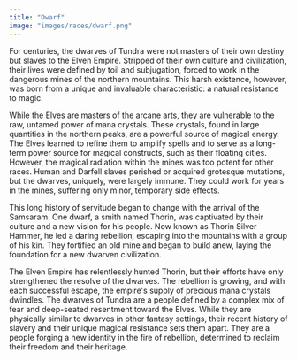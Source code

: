 ```yaml
---
title: "Dwarf"
image: "images/races/dwarf.png"
---
```

For centuries, the dwarves of Tundra were not masters of their own destiny but slaves to the Elven Empire. Stripped of their own culture and civilization, their lives were defined by toil and subjugation, forced to work in the dangerous mines of the northern mountains. This harsh existence, however, was born from a unique and invaluable characteristic: a natural resistance to magic.

While the Elves are masters of the arcane arts, they are vulnerable to the raw, untamed power of mana crystals. These crystals, found in large quantities in the northern peaks, are a powerful source of magical energy. The Elves learned to refine them to amplify spells and to serve as a long-term power source for magical constructs, such as their floating cities. However, the magical radiation within the mines was too potent for other races. Human and Darfell slaves perished or acquired grotesque mutations, but the dwarves, uniquely, were largely immune. They could work for years in the mines, suffering only minor, temporary side effects.

This long history of servitude began to change with the arrival of the Samsaram. One dwarf, a smith named Thorin, was captivated by their culture and a new vision for his people. Now known as Thorin Silver Hammer, he led a daring rebellion, escaping into the mountains with a group of his kin. They fortified an old mine and began to build anew, laying the foundation for a new dwarven civilization.

The Elven Empire has relentlessly hunted Thorin, but their efforts have only strengthened the resolve of the dwarves. The rebellion is growing, and with each successful escape, the empire's supply of precious mana crystals dwindles. The dwarves of Tundra are a people defined by a complex mix of fear and deep-seated resentment toward the Elves. While they are physically similar to dwarves in other fantasy settings, their recent history of slavery and their unique magical resistance sets them apart. They are a people forging a new identity in the fire of rebellion, determined to reclaim their freedom and their heritage.